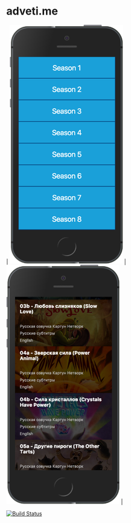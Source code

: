 adveti.me
=========

| <img src="/screenshots/screenshot-1.png" alt="landing page" width="300" /> | <img src="/screenshots/screenshot-2.png" alt="season page" width="300"> |

[![Build Status](https://travis-ci.org/agudulin/adveti.me.svg?branch=master)](https://travis-ci.org/agudulin/adveti.me)
